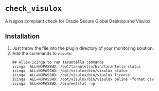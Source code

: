 # `check_visulox`

A Nagios compliant check for Oracle Secure Global Desktop and Visulox 

## Installation

1. Just throw the file into the plugin directory of your monitoring solution.
2. Add the commands to `visudo`:
   ```
   ## Allow Icinga to run tarantella commands
   icinga  ALL=NOPASSWD: /opt/tarantella/bin/tarantella status
   icinga  ALL=NOPASSWD: /opt/visulox/bin/visulox status
   icinga  ALL=NOPASSWD: /opt/visulox/bin/viuslox license
   icinga  ALL=NOPASSWD: /opt/visulox/bin/visulox online -format csv
   icinga  ALL=NOPASSWD: /bin/netstat -np
   ```


